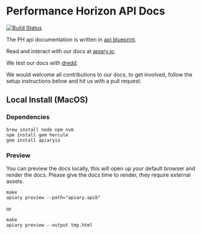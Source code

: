 # Performance Horizon API Docs

[![Build Status](https://travis-ci.org/PerformanceHorizonGroup/apidocs.svg?branch=master)](https://travis-ci.org/PerformanceHorizonGroup/apidocs)

The PH api documentation is written in [api blueprint](https://apiblueprint.org/).

Read and interact with our docs at [apiary.io](http://docs.performancehorizon.apiary.io/).

We test our docs with [dredd](http://dredd.readthedocs.io/en/latest/).

We would welcome all contributions to our docs, to get involved, follow the setup
instructions below and hit us with a pull request.

## Local Install (MacOS)

### Dependencies

```
brew install node npm nvm
npm install gem hercule
gem install apiaryio
```

### Preview
You can preview the docs locally, this will open up your default browser and
render the docs. Please give the docs time to render, they require external assets.

```
make
apiary preview --path="apiary.apib"
```

or
```
make
apiary preview --output tmp.html
```

